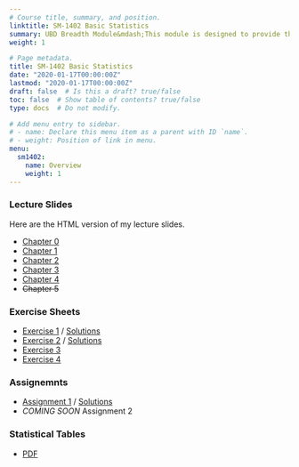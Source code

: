 ```yaml
---
# Course title, summary, and position.
linktitle: SM-1402 Basic Statistics
summary: UBD Breadth Module&mdash;This module is designed to provide the students the fundamental knowledge of statistics, its application and the basic concepts of random variables and sampling.
weight: 1

# Page metadata.
title: SM-1402 Basic Statistics
date: "2020-01-17T00:00:00Z"
lastmod: "2020-01-17T00:00:00Z"
draft: false  # Is this a draft? true/false
toc: false  # Show table of contents? true/false
type: docs  # Do not modify.

# Add menu entry to sidebar.
# - name: Declare this menu item as a parent with ID `name`.
# - weight: Position of link in menu.
menu:
  sm1402:
    name: Overview
    weight: 1
---
```

<!-- 
### Schedule

- <s>*SM-1402 only*--Tue 07/1/2020 0950-1140 @ FSM 2.18; Lecture (Chapter 0)</s>
- <s>*CU-0304 only*--Thu 09/1/2020 1150-1340 @ FSM 2.19; Lecture (Chapter 0)</s>
- <s>Thu 16/1/2020 1150-1340 @ FSM 2.19; Lecture (Chapter 1)</s>
- <s>Thu 23/1/2020 1150-1340 @ FSM 2.19; Lecture (Chapters 1 & 2)</s>
- <s>Thu 30/1/2020 1150-1340 @ FSM 2.19; Lecture (Chapter 2)</s>
- <s>Sat 1/2/2020 0950-1140 @ FSM 2.19; Tutorial (Exercise 1)</s>
- <s>Thu 6/2/2020 1150-1340 @ FSM 2.19; Lecture (Chapter 3)</s>
- <s>Sat 8/2/2020 0950-1140 @ FSM 2.19; Tutorial (Exercise 2)</s>

CU-0304 students stop here; SM-1402 continue Weeks 8 to 14.

- <s>Tue 3/3/2020 0950-1140 @ FSM 2.18; Lecture (Chapter 4)</s>
- <s>Tue 10/3/2020 0950-1140 @ FSM 2.18; Tutorial (Assignemnt Solutions)</s>
- **Tue 17/3/2020 0950-1140 @ FSM 2.18; Lecture (Chapter 4)**
- Tue 24/3/2020 0950-1140 @ FSM 2.18; Tutorial (Exercise 3 & 4)
- Tue 31/3/2020 0950-1140 @ FSM 2.18; Lecture (Chapter 5)
- Tue 7/4/2020 0950-1140 @ FSM 2.18; Lecture (Chapter 5)
- Tue 14/4/2020 0950-1140 @ FSM 2.18; Tutorial (Exercise 5) -->

### Lecture Slides

Here are the HTML version of my lecture slides.

- [Chapter 0](https://haziqj.github.io/sm1402/chapter0.html)
- [Chapter 1](https://haziqj.github.io/sm1402/chapter1.html)
- [Chapter 2](https://haziqj.github.io/sm1402/chapter2.html)
- [Chapter 3](https://haziqj.github.io/sm1402/chapter3.html)
- [Chapter 4](https://haziqj.github.io/sm1402/chapter4.html)
- <s>Chapter 5</s>

### Exercise Sheets

- [Exercise 1](/teaching/sm1402/exercise1.pdf) / [Solutions](/teaching/sm1402/solutions1.pdf)
- [Exercise 2](/teaching/sm1402/exercise2.pdf) / [Solutions](/teaching/sm1402/solutions2.pdf)
- [Exercise 3](/teaching/sm1402/exercise3.pdf)
- [Exercise 4](/teaching/sm1402/exercise4.pdf)

### Assignemnts

- [Assignment 1](/teaching/sm1402/assignment1.pdf) / [Solutions](/teaching/sm1402/assignment1soln.pdf)
- *COMING SOON* Assignment 2

<!-- 
### Office Hours

- Mon 9/3/2020 1000-1200 @ FOS M1.09
- Mon 16/3/2020 1000-1200 @ FOS M1.09 -->

### Statistical Tables

- [PDF](https://haziqj.github.io/stat-tables/stat-tables.pdf)

